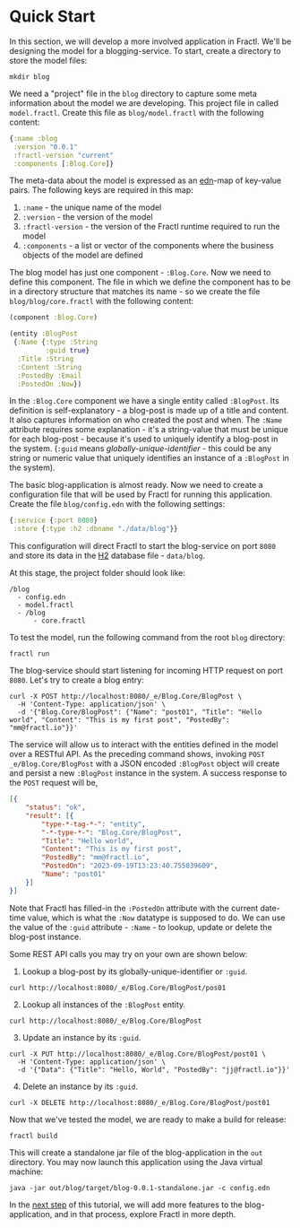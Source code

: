 # Quick Start

In this section, we will develop a more involved application in Fractl. We'll be designing the model for a blogging-service.
To start, create a directory to store the model files:

```shell
mkdir blog
```

We need a "project" file in the `blog` directory to capture some meta information about the model
we are developing. This project file in called `model.fractl`. Create this file as `blog/model.fractl`
with the following content:

```clojure
{:name :blog
 :version "0.0.1"
 :fractl-version "current"
 :components [:Blog.Core]}
```

The meta-data about the model is expressed as an [edn](https://github.com/edn-format/edn)-map of key-value pairs.
The following keys are required in this map:
   1. `:name` - the unique name of the model
   2. `:version` - the version of the model
   3. `:fractl-version` - the version of the Fractl runtime required to run the model
   4. `:components` - a list or vector of the components where the business objects of the model are defined

The blog model has just one component - `:Blog.Core`. Now we need to define this component.
The file in which we define the component has to be in a directory structure that matches
its name - so we create the file `blog/blog/core.fractl` with the following content:

```clojure
(component :Blog.Core)

(entity :BlogPost
 {:Name {:type :String
         :guid true}
  :Title :String
  :Content :String
  :PostedBy :Email
  :PostedOn :Now})
```

In the `:Blog.Core` component we have a single entity called `:BlogPost`. Its definition is self-explanatory - a blog-post is made up
of a title and content. It also captures information on who created the post and when. The `:Name` attribute requires some 
explanation - it's a string-value that must be unique for each blog-post - because it's used to uniquely identify a blog-post in the system. (`:guid` means *globally-unique-identifier* - this could be any string or numeric value that uniquely identifies an instance of a `:BlogPost` in the system).

The basic blog-application is almost ready. Now we need to create a configuration file that will be used by Fractl
for running this application. Create the file `blog/config.edn` with the following settings:

```clojure
{:service {:port 8080}
 :store {:type :h2 :dbname "./data/blog"}}
```

This configuration will direct Fractl to start the blog-service on port `8080` and store its data
in the [H2](https://www.h2database.com/html/main.html) database file - `data/blog`.

At this stage, the project folder should look like:

```shell
/blog
  - config.edn
  - model.fractl
  - /blog
      - core.fractl
```

To test the model, run the following command from the root `blog` directory:

```shell
fractl run
```

The blog-service should start listening for incoming HTTP request on port `8080`. Let's try to create a blog entry:

```shell
curl -X POST http://localhost:8080/_e/Blog.Core/BlogPost \
  -H 'Content-Type: application/json' \
  -d '{"Blog.Core/BlogPost": {"Name": "post01", "Title": "Hello world", "Content": "This is my first post", "PostedBy": "mm@fractl.io"}}'
```

The service will allow us to interact with the entities defined in the model over a RESTful API. As the preceding command
shows, invoking `POST _e/Blog.Core/BlogPost` with a JSON encoded `:BlogPost` object will create and persist a new `:BlogPost`
instance in the system. A success response to the `POST` request will be,

```json
[{
	"status": "ok",
	"result": [{
		"type-*-tag-*-": "entity",
		"-*-type-*-": "Blog.Core/BlogPost",
		"Title": "Hello world",
		"Content": "This is my first post",
		"PostedBy": "mm@fractl.io",
		"PostedOn": "2023-09-19T13:23:40.755039609",
		"Name": "post01"
	}]
}]
```

Note that Fractl has filled-in the `:PostedOn` attribute with the current date-time value, which is what the `:Now` datatype is
supposed to do. We can use the value of the `:guid` attribute - `:Name` - to lookup, update or delete the blog-post instance.

Some REST API calls you may try on your own are shown below:

1. Lookup a blog-post by its globally-unique-identifier or `:guid`.

```shell
curl http://localhost:8080/_e/Blog.Core/BlogPost/pos01
```

2. Lookup all instances of the `:BlogPost` entity.

```shell
curl http://localhost:8080/_e/Blog.Core/BlogPost
```

3. Update an instance by its `:guid`.

```shell
curl -X PUT http://localhost:8080/_e/Blog.Core/BlogPost/post01 \
  -H 'Content-Type: application/json' \
  -d '{"Data": {"Title": "Hello, World", "PostedBy": "jj@fractl.io"}}'
```

4. Delete an instance by its `:guid`.

```shell
curl -X DELETE http://localhost:8080/_e/Blog.Core/BlogPost/post01
```

Now that we've tested the model, we are ready to make a build for release:


```shell
fractl build
```

This will create a standalone jar file of the blog-application in the `out` directory.
You may now launch this application using the Java virtual machine:


```shell
java -jar out/blog/target/blog-0.0.1-standalone.jar -c config.edn
```

In the [next step](tutorial.md) of this tutorial, we will add more features to the blog-application, and in that process,
explore Fractl in more depth.
